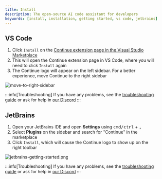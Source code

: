```yaml
---
title: Install
description: The open-source AI code assistant for developers
keywords: [install, installation, getting started, vs code, jetbrains]
---
```


## VS Code

1. Click `Install` on the [Continue extension page in the Visual Studio Marketplace](https://marketplace.visualstudio.com/items?itemName=Continue.continue)
2. This will open the Continue extension page in VS Code, where you will need to click `Install` again
3. The Continue logo will appear on the left sidebar. For a better experience, move Continue to the right sidebar

![move-to-right-sidebar](/img/move-to-right-sidebar.gif)

:::info[Troubleshooting]
If you have any problems, see the [troubleshooting guide](troubleshooting.md) or ask for help in [our Discord](https://discord.gg/NWtdYexhMs)
:::

## JetBrains

1. Open your JetBrains IDE and open **Settings** using <kbd>cmd/ctrl</kbd> + <kbd>,</kbd>
2. Select **Plugins** on the sidebar and search for "Continue" in the marketplace
3. Click `Install`, which will cause the Continue logo to show up on the right toolbar

![jetbrains-getting-started.png](/img/jetbrains-getting-started.png)

:::info[Troubleshooting]
If you have any problems, see the [troubleshooting guide](troubleshooting.md) or ask for help in [our Discord](https://discord.com/invite/EfJEfdFnDQ)
:::
